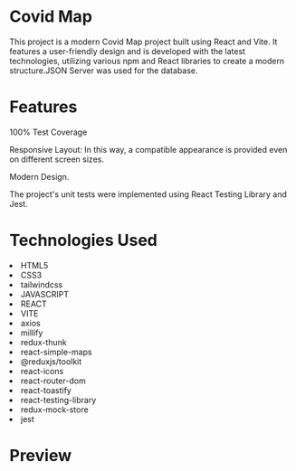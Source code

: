 <h1>Covid Map</h1>
  
<p>This project is a modern Covid Map project built using React and Vite. It features a user-friendly design and is developed with the latest technologies, utilizing various npm and React libraries to create a modern structure.JSON Server was used for the database.</p>

<h1>Features</h1>

<p>100% Test Coverage</p>
<p>Responsive Layout: In this way, a compatible appearance is provided even on different screen sizes.</p>
<p>Modern Design.</p>
<p>The project's unit tests were implemented using React Testing Library and Jest.</p>

<h1>Technologies Used</h1>

<li>HTML5</li>
<li>CSS3</li>
<li>tailwindcss</li>
<li>JAVASCRIPT</li>
<li>REACT</li>
<li>VITE</li>
<li>axios</li>
<li>millify</li>
<li>redux-thunk</li>
<li>react-simple-maps</li>
<li>@reduxjs/toolkit</li>
<li>react-icons</li>
<li>react-router-dom</li>
<li>react-toastify</li>
<li>react-testing-library</li>
<li>redux-mock-store</li>
<li>jest</li>

<h1>Preview</h1>

